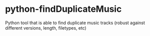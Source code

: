 # python-findDuplicateMusic
Python tool that is able to find duplicate music tracks (robust against different versions, length, filetypes, etc)
